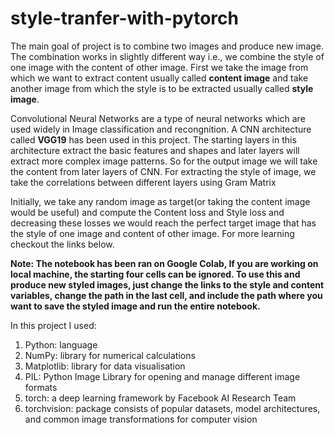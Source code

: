 # style-tranfer-with-pytorch
The main goal of project is to combine two images and produce new image. The combination works in slightly different way i.e., we combine the style of one image with the content of other image. First we take the image from which we want to extract content usually called **content image** and take another image from which the style is to be extracted usually called **style image**.

Convolutional Neural Networks are a type of neural networks which are used widely in Image classification and recongnition. A CNN architecture called **VGG19** has been used in this project. The starting layers in this architecture extract the basic features and shapes and later layers will extract more complex image patterns. So for the output image we will take the content from later layers of CNN. For extracting the style of image, we take the correlations between different layers using Gram Matrix

Initially, we take any random image as target(or taking the content image would be useful) and compute the Content loss and Style loss and decreasing these losses we would reach the perfect target image that has the style of one image and content of other image. For more learning checkout the links below.

**Note: The notebook has been ran on Google Colab, If you are working on local machine, the starting four cells can be ignored. To use this and produce new styled images, just change the links to the style and content variables, change the path in the last cell, and include the path where you want to save the styled image and run the entire notebook.**

In this project I used:
1. Python: language
2. NumPy: library for numerical calculations
3. Matplotlib: library for data visualisation
4. PIL: Python Image Library for opening and manage different image formats
5. torch: a deep learning framework by Facebook AI Research Team
6. torchvision: package consists of popular datasets, model architectures, and common image transformations for computer vision
